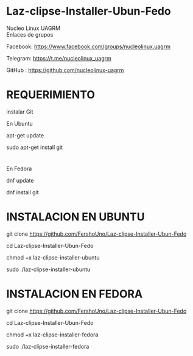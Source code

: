 # Laz-clipse-Installer-Ubun-Fedo


Nucleo Linux UAGRM   
Enlaces de grupos          

Facebook: https://www.facebook.com/groups/nucleolinux.uagrm 

Telegram: https://t.me/nucleolinux_uagrm                     

GitHub  : https://github.com/nucleolinux-uagrm               



# REQUERIMIENTO

instalar Git
 
 En Ubuntu
 
 apt-get update
 
 sudo apt-get install git
 
#  
 
 En Fedora
 
 dnf update
 
 dnf install git





# INSTALACION EN UBUNTU 

git clone https://github.com/FershoUno/Laz-clipse-Installer-Ubun-Fedo

cd Laz-clipse-Installer-Ubun-Fedo

chmod +x laz-clipse-installer-ubuntu

sudo ./laz-clipse-installer-ubuntu


# INSTALACION EN FEDORA 

git clone https://github.com/FershoUno/Laz-clipse-Installer-Ubun-Fedo

cd Laz-clipse-Installer-Ubun-Fedo

chmod +x laz-clipse-installer-fedora

sudo ./laz-clipse-installer-fedora




